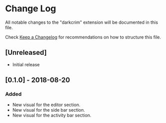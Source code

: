 # Change Log
All notable changes to the "darkcrim" extension will be documented in this file.

Check [Keep a Changelog](http://keepachangelog.com/) for recommendations on how to structure this file.

## [Unreleased]
- Initial release

## [0.1.0] - 2018-08-20
### Added
- New visual for the editor section.
- New visual for the side bar section.
- New visual for the activity bar section.